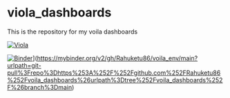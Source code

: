 # viola_dashboards
This is the repository for my voila dashboards


[![Viola](https://raw.githubusercontent.com/Rahuketu86/voila_dashboards/main/badge_viola_logo.svg)](https://mybinder.org/v2/gh/Rahuketu86/voila_env/main?urlpath=git-pull%3Frepo%3Dhttps%253A%252F%252Fgithub.com%252FRahuketu86%252Fvoila_dashboards%26urlpath%3Dvoila%252Ftree%252Fvoila_dashboards%252F%26branch%3Dmain)

[![Binder](https://mybinder.org/badge_logo.svg)](https://raw.githubusercontent.com/Rahuketu86/voila_dashboards/main/badge_viola_logo.svg)](https://mybinder.org/v2/gh/Rahuketu86/voila_env/main?urlpath=git-pull%3Frepo%3Dhttps%253A%252F%252Fgithub.com%252FRahuketu86%252Fvoila_dashboards%26urlpath%3Dtree%252Fvoila_dashboards%252F%26branch%3Dmain)
